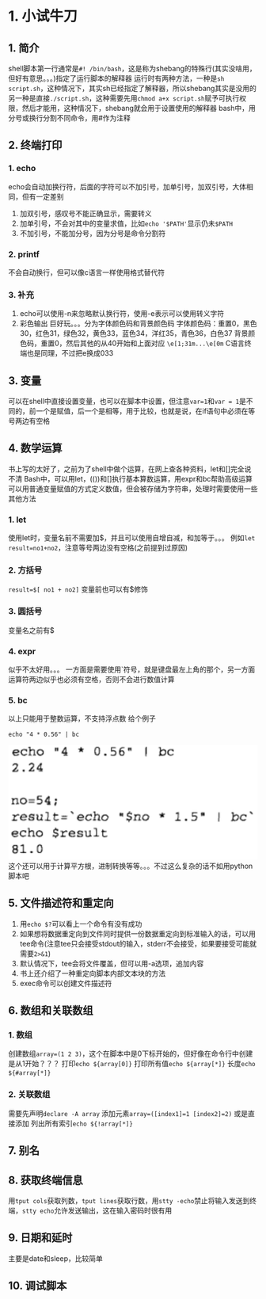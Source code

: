 # 1. 小试牛刀
## 1. 简介
shell脚本第一行通常是```#! /bin/bash```，这是称为shebang的特殊行(其实没啥用，但好有意思。。。)指定了运行脚本的解释器
运行时有两种方法，一种是```sh script.sh```，这种情况下，其实sh已经指定了解释器，所以shebang其实是没用的
另一种是直接```./script.sh```，这种需要先用```chmod a+x script.sh```赋予可执行权限，然后才能用，这种情况下，shebang就会用于设置使用的解释器
bash中，用分号或换行分割不同命令，用#作为注释

## 2. 终端打印
### 1. echo
echo会自动加换行符，后面的字符可以不加引号，加单引号，加双引号，大体相同，但有一定差别
1. 加双引号，感叹号不能正确显示，需要转义
2. 加单引号，不会对其中的变量求值，比如```echo '$PATH'```显示仍未```$PATH```
3. 不加引号，不能加分号，因为分号是命令分割符

### 2. printf
不会自动换行，但可以像c语言一样使用格式替代符

### 3. 补充
1. echo可以使用-n来忽略默认换行符，使用-e表示可以使用转义字符
2. 彩色输出
巨好玩。。。分为字体颜色码和背景颜色码
字体颜色码：重置0，黑色30，红色31，绿色32，黄色33，蓝色34，洋红35，青色36，白色37
背景颜色码，重置0，然后其他的从40开始和上面对应
```\e[1;31m...\e[0m```
C语言终端也是同理，不过把e换成033

## 3. 变量
可以在shell中直接设置变量，也可以在脚本中设置，但注意```var=1```和```var = 1```是不同的，前一个是赋值，后一个是相等，用于比较，也就是说，在if语句中必须在等号两边有空格

## 4. 数学运算
书上写的太好了，之前为了shell中做个运算，在网上查各种资料，let和\[\]完全说不清
Bash中，可以用let，(())和\[\]执行基本算数运算，用expr和bc帮助高级运算
可以用普通变量赋值的方式定义数值，但会被存储为字符串，处理时需要使用一些其他方法
### 1. let
使用let时，变量名前不需要加\$，并且可以使用自增自减，和加等于。。。
例如```let result=no1+no2```，注意等号两边没有空格(之前提到过原因)
### 2. 方括号
```result=$[ no1 + no2]```
变量前也可以有\$修饰
### 3. 圆括号
变量名之前有\$
### 4. expr
似乎不太好用。。。
一方面是需要使用`符号，就是键盘最左上角的那个，另一方面运算符两边似乎也必须有空格，否则不会进行数值计算
### 5. bc
以上只能用于整数运算，不支持浮点数
给个例子
``` shell
echo "4 * 0.56" | bc
```
![20200307104157.png](https://raw.githubusercontent.com/s974534426/img_for_notes/master/20200307104157.png)
这个还可以用于计算平方根，进制转换等等。。。不过这么复杂的话不如用python脚本吧

## 5. 文件描述符和重定向
1. 用```echo $?```可以看上一个命令有没有成功
2. 如果想将数据重定向到文件同时提供一份数据重定向到标准输入的话，可以用tee命令(注意tee只会接受stdout的输入，stderr不会接受，如果要接受可能就需要```2>&1```)
3. 默认情况下，tee会将文件覆盖，但可以用-a选项，追加内容
4. 书上还介绍了一种重定向脚本内部文本块的方法
5. exec命令可以创建文件描述符

## 6. 数组和关联数组
### 1. 数组
创建数组```array=(1 2 3)```，这个在脚本中是0下标开始的，但好像在命令行中创建是从1开始？？？
打印```echo ${array[0]}```
打印所有值```echo ${array[*]}```
长度```echo ${#array[*]}```

### 2. 关联数组
需要先声明```declare -A array```
添加元素```array=([index1]=1 [index2]=2)```
或是直接添加
列出所有索引```echo ${!array[*]}```

## 7. 别名
## 8. 获取终端信息
用```tput cols```获取列数，```tput lines```获取行数，用```stty -echo```禁止将输入发送到终端，```stty echo```允许发送输出，这在输入密码时很有用

## 9. 日期和延时
主要是date和sleep，比较简单

## 10. 调试脚本




